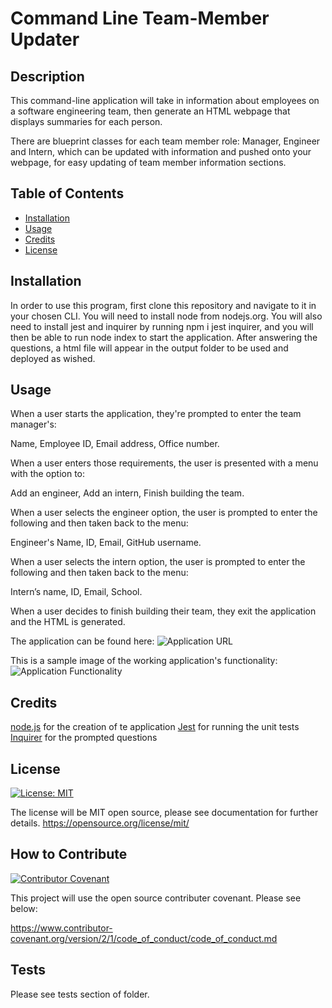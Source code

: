 # Command Line Team-Member Updater

## Description

This command-line application will take in information about employees on a software engineering team, then generate an HTML webpage that displays summaries for each person.

There are blueprint classes for each team member role: Manager, Engineer and Intern, which can be updated with information and pushed onto your webpage, for easy updating of team member information sections.
## Table of Contents


- [Installation](#installation)
- [Usage](#usage)
- [Credits](#credits)
- [License](#license)

## Installation
In order to use this program, first clone this repository and navigate to it in your chosen CLI. You will need to install node from nodejs.org. You will also need to install jest and inquirer by running npm i jest inquirer, and you will then be able to run node index to start the application. After answering the questions, a html file will appear in the output folder to be used and deployed as wished.
## Usage

When a user starts the application, they're prompted to enter the team manager's:

Name,
Employee ID,
Email address,
Office number.

When a user enters those requirements, the user is presented with a menu with the option to:

Add an engineer,
Add an intern,
Finish building the team.

When a user selects the engineer option, the user is prompted to enter the following and then taken back to the menu:

Engineer's Name,
ID,
Email,
GitHub username.

When a user selects the intern option, the user is prompted to enter the following and then taken back to the menu:

Intern’s name,
ID,
Email,
School.

When a user decides to finish building their team, they exit the application and the HTML is generated.

The application can be found here:
![Application URL](https://angelina12p.github.io/Command-Line-Team-Member-Updater/)

This is a sample image of the working application's functionality:
![Application Functionality](https://user-images.githubusercontent.com/117308737/223736881-9bbbe888-8dc9-41d7-aeae-9968617ec901.png)

## Credits
[node.js](https://nodejs.org/en/download) for the creation of te application
[Jest](https://www.npmjs.com/package/jest) for running the unit tests
[Inquirer](https://www.npmjs.com/package/inquirer) for the prompted questions

## License

[![License: MIT](https://img.shields.io/badge/License-MIT-yellow.svg)](https://opensource.org/licenses/MIT)

The license will be MIT open source, please see documentation for further details.
https://opensource.org/license/mit/


## How to Contribute

[![Contributor Covenant](https://img.shields.io/badge/Contributor%20Covenant-2.1-4baaaa.svg)](code_of_conduct.md)

This project will use the open source contributer covenant. Please see below: 

https://www.contributor-covenant.org/version/2/1/code_of_conduct/code_of_conduct.md

## Tests

Please see tests section of folder.

